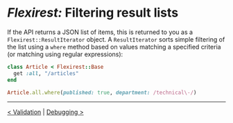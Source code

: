 # *Flexirest:* Filtering result lists

If the API returns a JSON list of items, this is returned to you as a `Flexirest::ResultIterator` object. A `ResultIterator` sorts simple filtering of the list using a `where` method based on values matching a specified criteria (or matching using regular expressions):

```ruby
class Article < Flexirest::Base
  get :all, "/articles"
end

Article.all.where(published: true, department: /technical\-/)
```


-----

[< Validation](validation.md) | [Debugging >](debugging.md)
